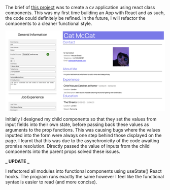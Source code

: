 The brief of <a href="https://aaronkg1.github.io/cv-project/">this project</a> was to create a cv application using react class components. This was my first time building an App with React and as such, the code could definitely be refined. In the future, I will refactor the components to a cleaner functional style.

<img src="./demoscreenshot.png"/>

Initially I designed my child components so that they set the values from input fields into their own state, before passing back these values as arguments to the prop functions. This was causing bugs where the values inputted into the form were always one step behind those displayed on the page. I learnt that this was due to the asynchronicity of the code awaiting promise resolution. Directly passed the value of inputs from the child components into the parent props solved these issues.

**_ UPDATE _**

I refactored all modules into functional components using useState() React hooks. The program runs exactly the same however I feel like the functional syntax is easier to read (and more concise).
